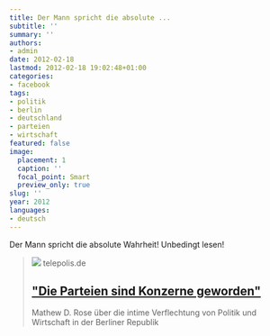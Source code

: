 ```yaml
---
title: Der Mann spricht die absolute ...
subtitle: ''
summary: ''
authors:
- admin
date: 2012-02-18
lastmod: 2012-02-18 19:02:48+01:00
categories:
- facebook
tags:
- politik
- berlin
- deutschland
- parteien
- wirtschaft
featured: false
image:
  placement: 1
  caption: ''
  focal_point: Smart
  preview_only: true
slug: ''
year: 2012
languages:
- deutsch
---
```


Der Mann spricht die absolute Wahrheit! Unbedingt lesen!
> [![](https://heise.cloudimg.io/bound/1200x1200/q85.png-lossy-85.webp-lossy-85.foil1/_www-heise-de_/imgs/18/1/9/4/6/0/5/1/58cb07b3d2629675.jpeg)](http://www.heise.de/tp/artikel/36/36290/1.html)
> telepolis.de
> ## ["Die Parteien sind Konzerne geworden"](http://www.heise.de/tp/artikel/36/36290/1.html)
>
>Mathew D. Rose über die intime Verflechtung von Politik und Wirtschaft in der Berliner Republik